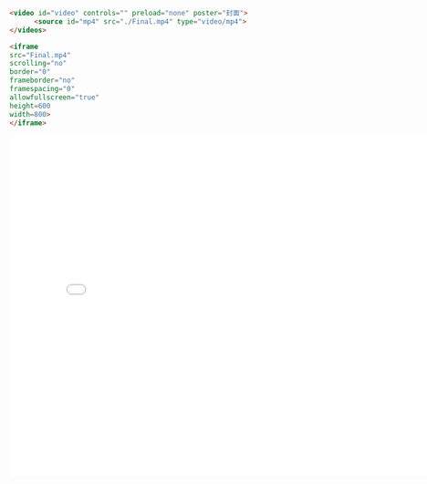 ```html
<video id="video" controls="" preload="none" poster="封面">
      <source id="mp4" src="./Final.mp4" type="video/mp4">
</videos>
```

```html
<iframe 
src="Final.mp4" 
scrolling="no" 
border="0" 
frameborder="no" 
framespacing="0" 
allowfullscreen="true" 
height=600 
width=800> 
</iframe>
```

<iframe 
src="Final.mp4" 
scrolling="no" 
border="0" 
frameborder="no" 
framespacing="0" 
allowfullscreen="true" 
height=600 
width=800> 
</iframe>